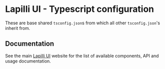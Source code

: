 # Lapilli UI - Typescript configuration

These are base shared `tsconfig.json`s from which all other `tsconfig.json`'s inherit from.

## Documentation

See the main [Lapilli UI](https://lapilli.yithemes.com) website for the list of available components, API and usage documentation.